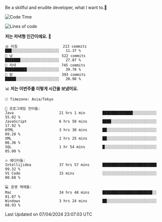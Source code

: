 Be a skillful and erudite developer, what I want to.👶

<!--START_SECTION:waka-->
![Code Time](http://img.shields.io/badge/Code%20Time-669%20hrs%2049%20mins-blue)

![Lines of code](https://img.shields.io/badge/%EC%A0%80%EB%8A%94%20%EC%97%AC%ED%83%9C%EA%B9%8C%EC%A7%80%20-1.1%20million%20%EC%A4%84%EC%9D%98%20%EC%BD%94%EB%93%9C%EB%A5%BC%20%EC%9E%91%EC%84%B1%ED%96%88%EC%96%B4%EC%9A%94.-blue)

**저는 저녁형 인간이에요. 🦉** 

```text
🌞 아침                     213 commits         ███░░░░░░░░░░░░░░░░░░░░░░   11.37 % 
🌆 낮　                     522 commits         ███████░░░░░░░░░░░░░░░░░░   27.87 % 
🌃 저녁                     745 commits         ██████████░░░░░░░░░░░░░░░   39.78 % 
🌙 밤　                     393 commits         █████░░░░░░░░░░░░░░░░░░░░   20.98 % 
```


📊 **저는 이번주를 이렇게 시간을 보냈어요.** 

```text
🕑︎ Timezone: Asia/Tokyo

💬 프로그래밍 언어들: 
Java                     21 hrs 1 min        ██████████████░░░░░░░░░░░   55.02 % 
JavaScript               6 hrs 50 mins       ████░░░░░░░░░░░░░░░░░░░░░   17.92 % 
HTML                     3 hrs 30 mins       ██░░░░░░░░░░░░░░░░░░░░░░░   09.20 % 
XML                      2 hrs 25 mins       ██░░░░░░░░░░░░░░░░░░░░░░░   06.36 % 
SQL                      1 hr 54 mins        █░░░░░░░░░░░░░░░░░░░░░░░░   05.00 % 

🔥 에디터들: 
Intellijidea             37 hrs 57 mins      █████████████████████████   99.32 % 
VS Code                  15 mins             ░░░░░░░░░░░░░░░░░░░░░░░░░   00.68 % 

💻 운영 체제들: 
Mac                      34 hrs 48 mins      ███████████████████████░░   91.07 % 
Windows                  3 hrs 24 mins       ██░░░░░░░░░░░░░░░░░░░░░░░   08.93 % 
```


 Last Updated on 07/04/2024 23:07:03 UTC
<!--END_SECTION:waka-->
